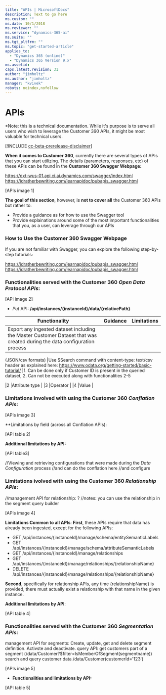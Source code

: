 ```yaml
---
title: "APIs | MicrosoftDocs"
description: Text to go here
ms.custom: ""
ms.date: 10/1/2018
ms.reviewer: ""
ms.service: "dynamics-365-ai"
ms.suite: ""
ms.tgt_pltfrm: ""
ms.topic: "get-started-article"
applies_to: 
  - "Dynamics 365 (online)"
  - "Dynamics 365 Version 9.x"
ms.assetid: 
caps.latest.revision: 31
author: "jimholtz"
ms.author: "jimholtz"
manager: "kvivek"
robots: noindex,nofollow
---
```

# APIs
*Note: this is a technical documentation. While it's purpose is to serve all users who wish to leverage the Customer 360 APIs, it might be most valuable for technical users.

[!INCLUDE [cc-beta-prerelease-disclaimer](../includes/cc-beta-prerelease-disclaimer.md)]

**When it comes to Customer 360**, currently there are several types of APIs that you can start utilizing. The details (parameters, responses, etc) of these APIs can be found in the **Customer 360 Swagger Webpage:**

https://dxt-wus-01.api.ci.ai.dynamics.com/swagger/index.html
https://idratherbewriting.com/learnapidoc/pubapis_swagger.html

[APIs image 1]

**The goal of this section**, however, is **not to cover all** the Customer 360 APIs but rather to:
- Provide a guidance as for how to use the Swagger tool
- Provide explainations around some of the most important functionalities that you, as a user, can leverage through our APIs

### How to Use the Customer 360 Swagger Webpage
If you are not familiar with Swagger, you can explore the following step-by-step tutorials:

https://idratherbewriting.com/learnapidoc/pubapis_swagger.html
https://idratherbewriting.com/learnapidoc/pubapis_swagger.html

### Functionalities served with the Customer 360 *Open Data Protocol APIs*:

[API image 2]

- *Put* API: **/api/instances/{instanceId}/data/{relativePath}**

|Functionality  |Guidance  |Limitations   |
|---------|---------|---------|
|Export any ingested dataset including the Master Customer Dataset that was created during the data configuration process
(JSON/csv formats)
     |Use $Search command with content-type: text/csv header as explained here:
https://www.odata.org/getting-started/basic-tutorial/
         |1. Can be done only if Customer ID is present in the queried dataset, 2. Can not be executed along with functionalities 2-5

|2     |Attribute type         |
|3    |Operator         |
|4    |Value         |

### Limitations involved with using the Customer 360 *Conflation APIs*: 

[APIs image 3]

**Limitations by field (across all Conflation APIs):

[API table 2]

**Additional limitations by API:**

[API table3]

//Viewing and retrieving configurations that were made during the *Data Configuration* process 
//and can do the conflation here
//and configure 


### Limitations ivolved with using the Customer 360 *Relationship APIs*: 

//management API for relationship: ? 
//notes: you can use the relationship in the segment query builder

[APIs image 4]

**Limitations Common to all APIs**:
**First**, these APIs require that data has already been ingested, except for the following APIs:
- GET /api/instances/{instanceId}/manage/schema/entitySemanticLabels
- GET /api/instances/{instanceId}/manage/schema/attributeSemanticLabels
- GET /api/instances/{instanceId}/manage/relationships
- GET /api/instances/{instanceId}/manage/relationships/{relationshipName}
- DELETE /api/instances/{instanceId}/manage/relationships/{relationshipName}

**Second**, specifically for relationship APIs, any time {relationshipName} is provided, there must actually exist a relationship with that name in the given instance.

**Additional limitations by API**:

[API table 4]

### Functionalities served with the Customer 360 *Segmentation APIs*: 
management API for segments: Create, update, get and delete segment definition. Activste and deactivate. 
query API: get customers part of a segment (/data/Customer?$filter=IsMemberOfSegment(segmentname))
search and query customer data  /data/Customer(customerId='123')

[APIs image 5]

- **Functionalities and limitations by API:**

[API table 5]
